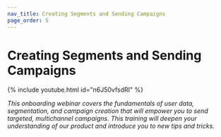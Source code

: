 ```yaml
---
nav_title: Creating Segments and Sending Campaigns
page_order: 5
---
```


# Creating Segments and Sending Campaigns

{% include youtube.html id="n6J50vfsdRI" %}

_This onboarding webinar covers the fundamentals of user data, segmentation, and campaign creation that will empower you to send targeted, multichannel campaigns. This training will deepen your understanding of our product and introduce you to new tips and tricks._
